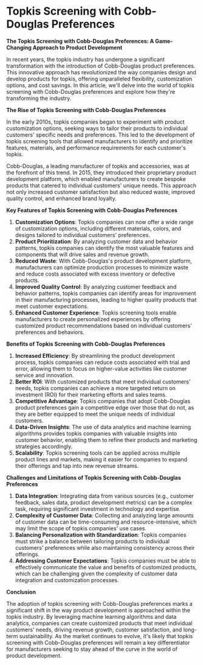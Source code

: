 # Topkis Screening with Cobb-Douglas Preferences

**The Topkis Screening with Cobb-Douglas Preferences: A Game-Changing Approach to Product Development**

In recent years, the topkis industry has undergone a significant transformation with the introduction of Cobb-Douglas product preferences. This innovative approach has revolutionized the way companies design and develop products for topkis, offering unparalleled flexibility, customization options, and cost savings. In this article, we'll delve into the world of topkis screening with Cobb-Douglas preferences and explore how they're transforming the industry.

**The Rise of Topkis Screening with Cobb-Douglas Preferences**

In the early 2010s, topkis companies began to experiment with product customization options, seeking ways to tailor their products to individual customers' specific needs and preferences. This led to the development of topkis screening tools that allowed manufacturers to identify and prioritize features, materials, and performance requirements for each customer's topkis.

Cobb-Douglas, a leading manufacturer of topkis and accessories, was at the forefront of this trend. In 2015, they introduced their proprietary product development platform, which enabled manufacturers to create bespoke products that catered to individual customers' unique needs. This approach not only increased customer satisfaction but also reduced waste, improved quality control, and enhanced brand loyalty.

**Key Features of Topkis Screening with Cobb-Douglas Preferences**

1. **Customization Options**: Topkis companies can now offer a wide range of customization options, including different materials, colors, and designs tailored to individual customers' preferences.
2. **Product Prioritization**: By analyzing customer data and behavior patterns, topkis companies can identify the most valuable features and components that will drive sales and revenue growth.
3. **Reduced Waste**: With Cobb-Douglas's product development platform, manufacturers can optimize production processes to minimize waste and reduce costs associated with excess inventory or defective products.
4. **Improved Quality Control**: By analyzing customer feedback and behavior patterns, topkis companies can identify areas for improvement in their manufacturing processes, leading to higher quality products that meet customer expectations.
5. **Enhanced Customer Experience**: Topkis screening tools enable manufacturers to create personalized experiences by offering customized product recommendations based on individual customers' preferences and behaviors.

**Benefits of Topkis Screening with Cobb-Douglas Preferences**

1. **Increased Efficiency**: By streamlining the product development process, topkis companies can reduce costs associated with trial and error, allowing them to focus on higher-value activities like customer service and innovation.
2. **Better ROI**: With customized products that meet individual customers' needs, topkis companies can achieve a more targeted return on investment (ROI) for their marketing efforts and sales teams.
3. **Competitive Advantage**: Topkis companies that adopt Cobb-Douglas product preferences gain a competitive edge over those that do not, as they are better equipped to meet the unique needs of individual customers.
4. **Data-Driven Insights**: The use of data analytics and machine learning algorithms provides topkis companies with valuable insights into customer behavior, enabling them to refine their products and marketing strategies accordingly.
5. **Scalability**: Topkis screening tools can be applied across multiple product lines and markets, making it easier for companies to expand their offerings and tap into new revenue streams.

**Challenges and Limitations of Topkis Screening with Cobb-Douglas Preferences**

1. **Data Integration**: Integrating data from various sources (e.g., customer feedback, sales data, product development metrics) can be a complex task, requiring significant investment in technology and expertise.
2. **Complexity of Customer Data**: Collecting and analyzing large amounts of customer data can be time-consuming and resource-intensive, which may limit the scope of topkis companies' use cases.
3. **Balancing Personalization with Standardization**: Topkis companies must strike a balance between tailoring products to individual customers' preferences while also maintaining consistency across their offerings.
4. **Addressing Customer Expectations**: Topkis companies must be able to effectively communicate the value and benefits of customized products, which can be challenging given the complexity of customer data integration and customization processes.

**Conclusion**

The adoption of topkis screening with Cobb-Douglas preferences marks a significant shift in the way product development is approached within the topkis industry. By leveraging machine learning algorithms and data analytics, companies can create customized products that meet individual customers' needs, driving revenue growth, customer satisfaction, and long-term sustainability. As the market continues to evolve, it's likely that topkis screening with Cobb-Douglas preferences will remain a key differentiator for manufacturers seeking to stay ahead of the curve in the world of product development.
